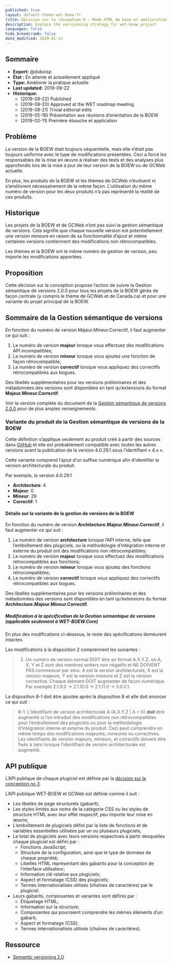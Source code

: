 ```yaml
---
published: true
layout: default-theme-wet-boew-fr
title: Décision sur la conception 6 – Mode HTML de base et amélioration progressive
description: Explain the versionning strategy for wet-boew project
languages: false
hide_breadcrumb: false
date_modified: 2020-01-13
---
```


## Sommaire

* **Expert:** @duboisp
* **État :** En attente et actuellement appliqué
* **Type:** Améliorer la pratique actuelle
* **Last updated:** 2019-09-22
* **Historique:**
	* (2019-09-22) Published
	* (2019-09-20) Approved at the WET roadmap meeting
	* (2019-08-21) Trivial editorial edits
	* (2019-05-16) Présentation aux réunions d’orientation de la BOEW
	* (2019-02-11) Première ébauche et application

## Problème

La version de la BOEW était toujours séquentielle, mais elle n’était pas toujours uniforme avec le type de modifications présentées. Ceci a forcé les responsables de la mise en œuvre à réaliser des tests et des analyses plus approfondis lors de la mise à jour de leur version de la BOEW ou de GCWeb actuelle.

En plus, les produits de la BOEW et les thèmes de GCWeb n’évoluent ni s’améliorent nécessairement de la même façon. L’utilisation du même numéro de version pour les deux produits n’a pas représenté la réalité de ces produits.

## Historique
Les projets de la BOEW et de GCWeb n’ont pas suivi la gestion sémantique de versions. Cela signifie que chaque nouvelle version est potentiellement une version mineure en raison de sa fonctionnalité d’ajout et même certaines versions contiennent des modifications non rétrocompatibles.

Les thèmes et la BOEW ont le même numéro de gestion de version, peu importe les modifications apportées.

## Proposition

Cette décision sur la conception propose l’action de suivre la Gestion sémantique de versions 2.0.0 pour tous les projets de la BOEW gérés de façon centrale (y compris le thème de GCWeb et de Canada.ca) et pour une variante du projet principal de la BOEW.

## Sommaire de la Gestion sémantique de versions

En fonction du numéro de version Majeur.Mineur.Correctif, il faut augmenter ce qui suit :

1. Le numéro de version **majeur** lorsque vous effectuez des modifications API incompatibles;
2. Le numéro de version **mineur** lorsque vous ajoutez une fonction de façon rétrocompatible;
3. Le numéro de version **correctif** lorsque vous appliquez des correctifs rétrocompatibles aux bogues.

Des libellés supplémentaires pour les versions préliminaires et des métadonnées des versions sont disponibles en tant qu’extensions du format **Majeur.Mineur.Correctif**.

Voir la version complète du document de la [Gestion sémantique de versions 2.0.0](https://semver.org/lang/fr/) pour de plus amples renseignements.

### Variante du produit de la Gestion sémantique de versions de la BOEW

Cette définition s’applique seulement au produit créé à partir des sources dans [GitHub](https://github.com/wet-boew/wet-boew) et elle est probablement compatible avec toutes les autres versions avant la publication de la version 4.0.29.1 sous l’identifiant « 4.x ».

Cette variante comprend l’ajout d’un suffixe numérique afin d’identifier la version architecturale du produit.

Par exemple, la version 4.0.29.1

* **Architecture**: 4
* **Majeur**: 0
* **Mineur**: 29
* **Correctif**: 1

#### Détails sur la variante de la gestion de versions de la BOEW

En fonction du numéro de version **Architecture.Majeur.Mineur.Correctif**, il faut augmenter ce qui suit :

1. Le numéro de version **architecture** lorsque l’API interne, telle que l’emboîtement des plugiciels, ou la méthodologie d’intégration interne et externe du produit ont des modifications non rétrocompatibles;
2. Le numéro de version **majeur** lorsque vous effectuez des modifications rétrocompatibles aux fonctions;
3. Le numéro de version **mineur** lorsque vous ajoutez des fonctions rétrocompatibles;
4. Le numéro de version **correctif** lorsque vous appliquez des correctifs rétrocompatibles aux bogues.

Des libellés supplémentaires pour les versions préliminaires et des métadonnées des versions sont disponibles en tant qu’extensions du format **Architecture.Majeur.Mineur.Correctif**.

##### Modification à la spécification de la Gestion sémantique de versions (applicable seulement à WET-BOEW.Core)

En plus des modifications ci-dessous, le reste des spécifications demeurent intactes.

Les modifications à la disposition 2 comprennent les suivantes :

> 1. Un numéro de version normal DOIT être en format A.X.Y.Z, où A, X, Y et Z sont des nombres entiers non négatifs et NE DOIVENT PAS commencer par zéro. A est la version architecturale, X est la version majeure, Y est la version mineure et Z est la version corrective. Chaque élément DOIT augmenter de façon numérique. Par exemple 2.1.9.0 -> 2.1.10.0 -> 2.1.11.0 -> 3.0.0.1.

La disposition 8-1 doit être ajoutée après la disposition 8 et elle doit énoncer ce qui suit :

> 8-1. L’identifiant de version architecturale A (A.X.Y.Z | A > 0) **doit** être augmenté si l’on introduit des modifications non rétrocompatibles pour l’emboîtement des plugiciels ou pour la méthodologie d’intégration interne et externe du produit. Ceci peut comprendre en même temps des modifications majeures, mineures ou correctives. Les identifiants de version majeurs, mineurs, et correctifs doivent être fixés à zéro lorsque l’identifiant de version architecturale est augmenté.

## API publique

L’API publique de chaque plugiciel est définie par la [décision sur la conception no 3](https://wet-boew.github.io/wet-boew-documentation/decision/).

L’API publique WET-BOEW et GCWeb est définie comme il suit :

* Les libellés de page structurels (gabarit);
* Les styles limités aux noms de la catégorie CSS ou les styles de structure HTML avec leur effet respectif, peu importe leur mise en œuvre;
* L’emboîtement de plugiciels défini par la liste de fonctions et de variables essentielles utilisées par un ou plusieurs plugiciels;
* Le total de plugiciels avec leurs versions respectives à partir desquelles chaque plugiciel est défini par :
	* Fonctions JavaScript;
	* Structure de la configuration, ainsi que le type de données de chaque propriété;
	* Libellés HTML représentant des gabarits pour la conception de l’interface utilisateur;
	* Information clé relative aux plugiciels;
	* Aspect et formatage (CSS) des plugiciels;
	* Termes internationalisés utilisés (chaînes de caractères) par le plugiciel.
* Leurs gabarits, composantes et variantes sont définis par :
	* Étiquetage HTML;
	* Information sur la structure;
	* Composantes qui pourraient comprendre les mêmes éléments d’un gabarit;
	* Aspect et formatage (CSS);
	* Termes internationalisés utilisés (chaînes de caractères).


## Ressource

* [Semantic versioning 2.0](https://semver.org/)
